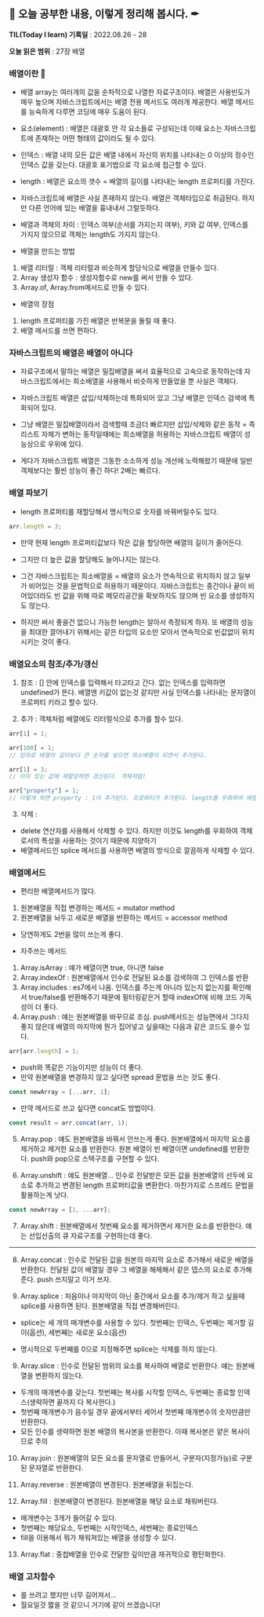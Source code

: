 ## 📕 오늘 공부한 내용, 이렇게 정리해 봅시다. ✒

**TIL(Today I learn) 기록일** : 2022.08.26 - 28

**오늘 읽은 범위** : 27장 배열

### 배열이란 📑

- 배열 array는 여러개의 값을 순차적으로 나열한 자료구조이다. 배열은 사용빈도가 매우 높으며 자바스크립트에서는 배열 전용 메서드도 여러개 제공한다. 배열 메서드를 능숙하게 다루면 코딩에 매우 도움이 된다.

- 요소(element) : 배열은 대괄호 안 각 요소들로 구성되는데 이때 요소는 자바스크립트에 존재하는 어떤 형태의 값이라도 될 수 있다.

- 인덱스 : 배열 내의 모든 값은 배열 내에서 자신의 위치를 나타내는 0 이상의 정수인 인덱스 값을 갖는다. 대괄호 표기법으로 각 요소에 접근할 수 있다.

- length : 배열은 요소의 갯수 = 배열의 길이를 나타내는 length 프로퍼티를 가진다.

- 자바스크립트에 배열은 사실 존재하지 않는다. 배열은 객체타입으로 취급된다. 하지만 다른 언어에 있는 배열을 흉내내서 그럴듯하다.

- 배열과 객체의 차이 : 인덱스 여부(순서를 가지는지 여부), 키와 값 여부, 인덱스를 가지지 않으므로 객체는 length도 가지지 않는다.

- 배열을 만드는 방법

1. 배열 리터럴 : 객체 리터럴과 비슷하게 할당식으로 배열을 만들수 있다.
2. Array 생성자 함수 : 생성자함수로 new를 써서 만들 수 있다.
3. Array.of, Array.from메서드로 만들 수 있다.

- 배열의 장점

1. length 프로퍼티를 가진 배열은 반복문을 돌릴 때 좋다.
2. 배열 메서드를 쓰면 편하다.

### 자바스크립트의 배열은 배열이 아니다

- 자료구조에서 말하는 배열은 밀집배열을 써서 효율적으로 고속으로 동작하는데 자바스크립트에서는 희소배열을 사용해서 비슷하게 만들었을 뿐 사실은 객체다.

- 자바스크립트 배열은 삽입/삭제하는데 특화되어 있고 그냥 배열은 인덱스 검색에 특화되어 있다.

- 그냥 배열은 밀집배열이라서 검색할때 조금더 빠르지만 삽입/삭제와 같은 동작 = 즉 리스트 자체가 변하는 동작일때에는 희소배열을 허용하는 자바스크립트 배열이 성능상으로 우위에 있다.

- 게다가 자바스크립트 배열은 그동한 소소하게 성능 개선에 노력해왔기 때문에 일반 객체보다는 훨씬 성능이 좋긴 하다! 2배는 빠르다.

### 배열 파보기

- length 프로퍼티를 재할당해서 명시적으로 숫자를 바꿔버릴수도 있다.

```js
arr.length = 3;
```

- 만약 현재 length 프로퍼티값보다 작은 값을 할당하면 배열의 길이가 줄어든다.
- 그치만 더 높은 값을 할당해도 늘어나지는 않는다.
- 그건 자바스크립트는 희소배열을 = 배열의 요소가 연속적으로 위치하지 않고 일부가 비어있는 것을 문법적으로 허용하기 때문이다. 자바스크립트는 중간이나 끝이 비어있더라도 빈 값을 위해 따로 메모리공간을 확보하지도 않으며 빈 요소를 생성하지도 않는다.

- 하지만 써서 좋을건 없으니 가능한 length는 알아서 측정되게 하자. 또 배열의 성능을 최대한 끌어내기 위해서는 같은 타입의 요소만 모아서 연속적으로 빈값없이 위치시키는 것이 좋다.

### 배열요소의 참조/추가/갱신

1. 참조 : [] 안에 인덱스를 입력해서 타고타고 간다. 없는 인덱스를 입력하면 undefined가 뜬다. 배열엔 키값이 없는것 같지만 사실 인덱스를 나타내는 문자열이 프로퍼티 키라고 할수 있다.

2. 추가 : 객체처럼 배열에도 리터럴식으로 추가를 할수 있다.

```js
arr[1] = 1;

arr[100] = 1;
// 임의로 배열의 길이보다 큰 숫자를 넣으면 희소배열이 되면서 추가된다.

arr[1] = 3;
// 이미 있는 값에 재할당하면 갱신된다. 객체처럼!

arr["property"] = 1;
// 이렇게 하면 property : 1이 추가된다. 프로퍼티가 추가된다. length를 우회하여 배열에 들어가버리기 때문에 사용에 유의하자.
```

3. 삭제 :

- delete 연산자를 사용해서 삭제할 수 있다. 하지만 이것도 length를 우회하여 객체로서의 특성을 사용하는 것이기 때문에 지양하기
- 배열메서드인 splice 메서드를 사용하면 배열의 방식으로 깔끔하게 삭제할 수 있다.

### 배열메서드

- 편리한 배열메서드가 많다.

1. 원본배열을 직접 변경하는 메서드 = mutator method
2. 원본배열을 놔두고 새로운 배열을 반환하는 메서드 = accessor method

- 당연하게도 2번을 많이 쓰는게 좋다.

- 자주쓰는 메서드

1. Array.isArray : 얘가 배열이면 true, 아니면 false
2. Array.indexOf : 원본배열에서 인수로 전달된 요소를 검색하여 그 인덱스를 반환
3. Array.includes : es7에서 나옴. 인덱스를 주는게 아니라 있는지 없는지를 확인해서 true/false를 반환해주기 때문에 필터링같은거 할때 indexOf에 비해 코드 가독성이 더 좋다.
4. Array.push : 얘는 원본배열을 바꾸므로 조심. push메서드는 성능면에서 그다지 좋지 않은데 배열의 마지막에 뭔가 집어넣고 싶을때는 다음과 같은 코드도 쓸수 있다.

```js
arr[arr.length] = 1;
```

- push와 똑같은 기능이지만 성능이 더 좋다.
- 만약 원본배열을 변경하지 않고 싶다면 spread 문법을 쓰는 것도 좋다.

```js
const newArray = [...arr, 1];
```

- 만약 메서드로 쓰고 싶다면 concat도 방법이다.

```js
const result = arr.concat(arr, 1);
```

5. Array.pop : 얘도 원본배열을 바꿔서 안쓰는게 좋다. 원본배열에서 마지막 요소를 제거하고 제거한 요소를 반환한다. 원본 배열이 빈 배열이면 undefined를 반환한다. push와 pop으로 스택구조를 구현할 수 있다.

6. Array.unshift : 얘도 원본배열... 인수로 전달받은 모든 값을 원본배열의 선두에 요소로 추가하고 변경된 length 프로퍼티값을 변환한다. 마찬가지로 스프레드 문법을 활용하는게 낫다.

```js
const newArray = [1, ...arr];
```

7. Array.shift : 원본배열에서 첫번째 요소를 제거하면서 제거한 요소를 반환한다. 얘는 선입선출의 큐 자료구조를 구현하는데 좋다.

---

8. Array.concat : 인수로 전달된 값을 원본의 마지막 요소로 추가해서 새로운 배열을 반환한다. 전달된 값이 배열일 경우 그 배열을 해체해서 같은 뎁스의 요소로 추가해준다.
   push 쓰지말고 이거 쓰자.

9. Array.splice : 처음이나 마지막이 아닌 중간에서 요소를 추가/제거 하고 싶을때 splice를 사용하면 된다. 원본배열을 직접 변경해버린다.

- splice는 세 개의 매개변수를 사용할 수 있다. 첫번째는 인덱스, 두번째는 제거할 길이(옵션), 세번째는 새로운 요소(옵션)

- 명시적으로 두번째를 0으로 지정해주면 splice는 삭제를 하지 않는다.

9. Array.slice : 인수로 전달된 범위의 요소를 복사하여 배열로 반환한다. 얘는 원본배열을 변환하지 않는다.

- 두개의 매개변수를 갖는다. 첫번째는 복사를 시작할 인덱스, 두번째는 종료할 인덱스(생략하면 끝까지 다 복사한다.)
- 첫번째 매개변수가 음수일 경우 끝에서부터 세어서 첫번째 매개변수의 숫자만큼만 반환한다.
- 모든 인수를 생략하면 원본 배열의 복사본을 반환한다. 이때 복사본은 얕은 복사이므로 주의

10. Array.join : 원본배열의 모든 요소를 문자열로 만들어서, 구분자(지정가능)로 구분된 문자열로 반환한다.

11. Array.reverse : 원본배열이 변경된다. 원본배열을 뒤집는다.

12. Array.fill : 원본배열이 변경된다. 원본배열을 해당 요소로 채워버린다.

- 매개변수는 3개가 들어갈 수 있다.
- 첫번째는 해당요소, 두번째는 시작인덱스, 세번째는 종료인덱스
- fill을 이용해서 뭐가 채워져있는 배열을 생성할 수 있다.

13. Array.flat : 중첩배열을 인수로 전달한 깊이만큼 재귀적으로 평탄화한다.

### 배열 고차함수

- 를 쓰려고 했지만 너무 길어져서...
- 월요일것 짧을 것 같으니 거기에 같이 쓰겠습니다!
